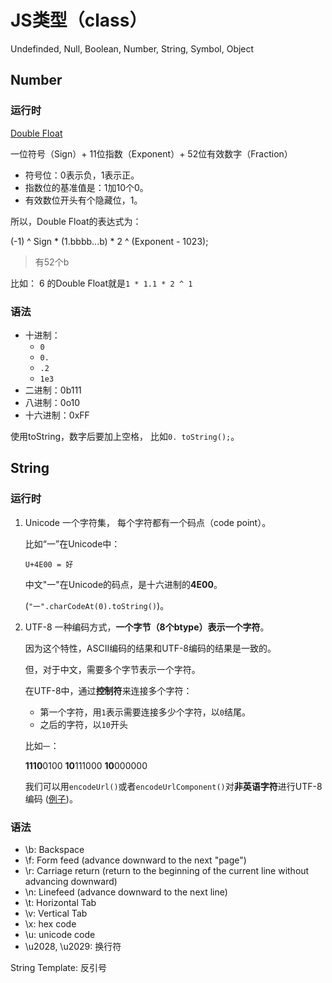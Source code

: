 # JS类型（class）

Undefinded, Null, Boolean, Number, String, Symbol, Object 

## Number

### 运行时

[Double Float](https://en.wikipedia.org/wiki/Double-precision_floating-point_format)

一位符号（Sign）+ 11位指数（Exponent）+ 52位有效数字（Fraction）

* 符号位：0表示负，1表示正。
* 指数位的基准值是：1加10个0。
* 有效数位开头有个隐藏位，1。

所以，Double Float的表达式为：

(-1) ^ Sign * (1.bbbb...b) * 2 ^ (Exponent - 1023);
>有52个b

比如： 6 的Double Float就是`1 * 1.1 * 2 ^ 1`


### 语法

* 十进制：
    * `0`
    * `0.` 
    * `.2`
    * `1e3`
* 二进制：0b111
* 八进制：0o10
* 十六进制：0xFF

使用toString，数字后要加上空格， 比如`0. toString();`。

## String

### 运行时

1. Unicode 
    一个字符集， 每个字符都有一个码点（code point）。

    比如“一”在Unicode中：
    ```
    U+4E00 = 好
    ```
    中文"一"在Unicode的码点，是十六进制的**4E00**。
    
    (`"一".charCodeAt(0).toString()`)。

2. UTF-8
    一种编码方式，**一个字节（8个btype）表示一个字符**。

    因为这个特性，ASCII编码的结果和UTF-8编码的结果是一致的。

    但，对于中文，需要多个字节表示一个字符。

    在UTF-8中，通过**控制符**来连接多个字符：
    * 第一个字符，用`1`表示需要连接多少个字符，以`0`结尾。
    * 之后的字符，以`10`开头

    比如`一`：

    **1110**0100 **10**111000 **10**000000

    我们可以用`encodeUrl()`或者`encodeUrlComponent()`对**非英语字符**进行UTF-8编码 ([例子](UTF8_string.js))。

### 语法

* \b: Backspace
* \f: Form feed (advance downward to the next "page")
* \r: Carriage return (return to the beginning of the current line without advancing downward)
* \n: Linefeed (advance downward to the next line)
* \t: Horizontal Tab
* \v: Vertical Tab
* \x: hex code
* \u: unicode code
* \u2028, \u2029: 换行符

String Template: 反引号